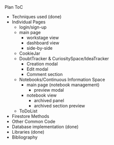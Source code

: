 Plan ToC

- Techniques used (done)
- Individual Pages
  - login/sign-up
  - main page
    - workstage view
    - dashboard view
    - side-by-side
  - CookieJar
  - DoubtTracker & CuriositySpace/IdeaTracker
    - Creation modal
    - Edit modal
    - Comment section
  - Notebooks/Continuous Information Space
    - main page (notebook management)
      - preview modal
    - notebook view
      - archived panel
      - archived section preview
  - ToDoList
- Firestore Methods
- Other Common Code
- Database implementation (done)
- Libraries (done)
- Bibliography
